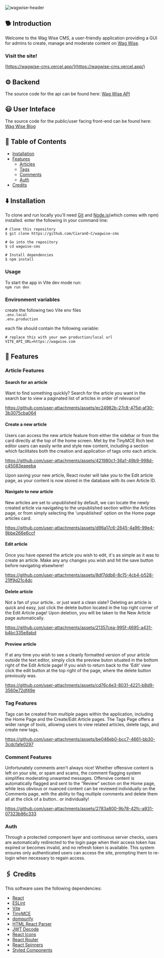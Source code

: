 
![wagwise-header](https://github.com/user-attachments/assets/e4ce0f7b-504b-41d1-bda9-2923cc5d477e)


## 🐕 Introduction
Welcome to the Wag Wise CMS, a user-friendly application providing a GUI for admins to create, manage and moderate content on [Wag Wise](https://wagwise-blog.vercel.app/).

### Visit the site!
[https://wagwise-cms.vercel.app/](https://wagwise-cms.vercel.app/)
## ⚙️ Backend
The source code for the api can be found here: [Wag Wise API](https://github.com/CiaranO-C/WagWise)
## 😃 User Inteface
The source code for the public/user facing front-end can be found here: [Wag Wise Blog](https://github.com/CiaranO-C/wagwise-blog)
## 📖 Table of Contents
- [Installation](#%EF%B8%8F-installation)
- [Features](#-features)
    - [Articles](#article-features)
    - [Tags](#tag-features)
    - [Comments](#comment-features) 
    - [Auth](#auth)
- [Credits](#%EF%B8%8F-credits)     
## ⬇️ Installation
To clone and run locally you'll need [Git](https://git-scm.com) and [Node.js](https://nodejs.org/en/download/package-manager)(which comes with npm) installed.
enter the following in your command line:
```
# Clone this repository
$ git clone https://github.com/CiaranO-C/wagwise-cms

# Go into the repository
$ cd wagwise-cms

# Install dependencies
$ npm install
```

### Usage  
To start the app in Vite dev mode run:  
`npm run dev`  

### Environment variables  
create the following two Vite env files  
`.env.local`  
`.env.production`  

each file should contain the following variable:   
```
# replace this with your own production/local url
VITE_API_URL=https://wagwise.com
```
## 🔎 Features
### Article Features
#### Search for an article
Want to find something quickly? Search for the article you want in the search bar to view a paginated list of articles in order of relevance!

https://github.com/user-attachments/assets/ec24982b-27c8-475d-af30-3b3075cba064

#### Create a new article
Users can access the new article feature from either the sidebar or from the card directly at the top of the home screen. Met by the TinyMCE Rich text editor users can easily write and style new content, including a section which facilitates both the creation and application of tags onto each article.

https://github.com/user-attachments/assets/421980c1-36a1-49b9-998d-c45083eaeeba  

Upon saving your new article, React router will take you to the Edit article page, as your content is now stored in the database with its own Article ID.  

#### Navigate to new article
New articles are set to unpublished by default, we can locate the newly created article via navigating to the unpublished section within the Articles page, or from simply selecting the 'unpublished' option on the Home page articles card.

https://github.com/user-attachments/assets/d96a17c6-2645-4a96-99e4-9bbe266e6ccf

#### Edit article
Once you have opened the article you wish to edit, it's as simple as it was to create an article. Make any any changes you wish and hit the save button before navigating elsewhere!  

https://github.com/user-attachments/assets/8df7ddb6-8c15-4cb4-b528-21ff9d21c4dc

#### Delete article
Not a fan of your article.. or just want a clean slate? Deleting an article is quick and easy, just click the delete button located in the top right corner of the Edit Article page! Upon deletion, you will be taken to the New Article page automatically.

https://github.com/user-attachments/assets/21357cea-995f-4695-a431-b4bc335e8abd

#### Preview article
If at any time you wish to see a cleanly formatted version of your article outside the text editor, simply click the preview buton situated in the bottom right of the Edit Article page! If you wish to return back to the 'Edit' view click the edit button at the top right of the page, where the delete button previously was.

https://github.com/user-attachments/assets/cd76c4e3-8031-4221-b8d9-3560e72df49e

### Tag Features 
Tags can be created from multiple pages within the application, including the Home Page and the Create/Edit Article pages. The Tags Page offers a wider range of tools, allowing users to view related articles, delete tags, and create new tags.

https://github.com/user-attachments/assets/be046eb0-bcc7-4661-bb30-3cdcfafe0297

### Comment Features
Unfortunately comments aren't always nice! Whether offensive content is left on your site, or spam and scams, the comment flagging system simplifies moderating unwanted messages. Offensive content is automatically flagged and sent to the “Review” section on the Home page, while less obvious or nuanced content can be reviewed individually on the Comments page, with the ability to flag multiple comments and delete them all at the click of a button.. or individually!

https://github.com/user-attachments/assets/2783a800-9b78-42fc-a931-07323b86c333

### Auth
Through a protected component layer and continuous server checks, users are automatically redirected to the login page when their access token has expired or becomes invalid, and no refresh token is available. This system ensures only authenticated users can access the site, prompting them to re-login when necessary to regain access.

## 🖇️ Credits
This software uses the following dependencies:
- [React](https://react.dev)
- [ESLint](https://eslint.org)
- [Vite](https://vite.dev)
- [TinyMCE](https://www.tiny.cloud/)
- [dompurify](https://github.com/cure53/DOMPurify)
- [HTML React Parser](https://github.com/remarkablemark/html-react-parser#readme)
- [JWT Decode](https://github.com/auth0/jwt-decode#readme)
- [React Icons](https://react-icons.github.io/react-icons/)
- [React Router](https://reactrouter.com/en/main)
- [React Spinners](https://www.davidhu.io/react-spinners/)
- [Styled Components](https://styled-components.com)
